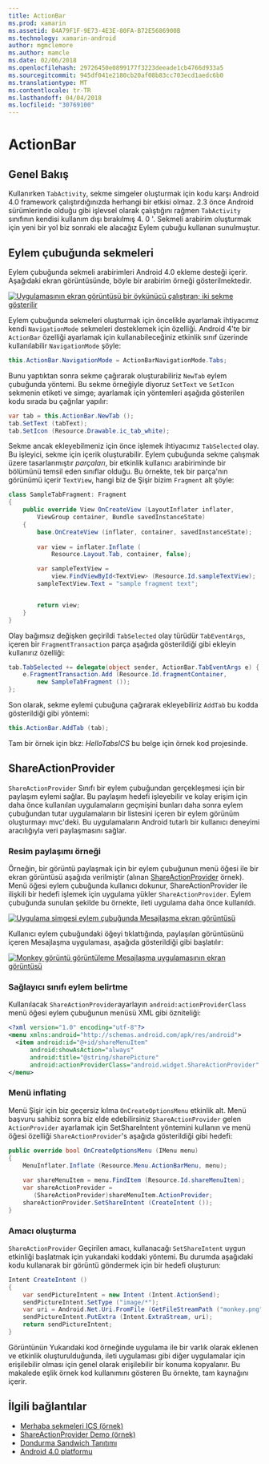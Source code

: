 ```yaml
---
title: ActionBar
ms.prod: xamarin
ms.assetid: 84A79F1F-9E73-4E3E-80FA-B72E5686900B
ms.technology: xamarin-android
author: mgmclemore
ms.author: mamcle
ms.date: 02/06/2018
ms.openlocfilehash: 29726450e0899177f3223deeade1cb4766d933a5
ms.sourcegitcommit: 945df041e2180cb20af08b83cc703ecd1aedc6b0
ms.translationtype: MT
ms.contentlocale: tr-TR
ms.lasthandoff: 04/04/2018
ms.locfileid: "30769100"
---
```

# <a name="actionbar"></a>ActionBar


## <a name="overview"></a>Genel Bakış

Kullanırken `TabActivity`, sekme simgeler oluşturmak için kodu karşı Android 4.0 framework çalıştırdığınızda herhangi bir etkisi olmaz. 2.3 önce Android sürümlerinde olduğu gibi işlevsel olarak çalıştığını rağmen `TabActivity` sınıfının kendisi kullanım dışı bırakılmış 4. 0 '. Sekmeli arabirim oluşturmak için yeni bir yol biz sonraki ele alacağız Eylem çubuğu kullanan sunulmuştur.


## <a name="action-bar-tabs"></a>Eylem çubuğunda sekmeleri

Eylem çubuğunda sekmeli arabirimleri Android 4.0 ekleme desteği içerir.
Aşağıdaki ekran görüntüsünde, böyle bir arabirim örneği gösterilmektedir.

[![Uygulamasının ekran görüntüsü bir öykünücü çalıştıran; iki sekme gösterilir](action-bar-images/25-actionbartabs.png)](action-bar-images/25-actionbartabs.png#lightbox)

Eylem çubuğunda sekmeleri oluşturmak için öncelikle ayarlamak ihtiyacımız kendi `NavigationMode` sekmeleri desteklemek için özelliği. Android 4'te bir `ActionBar` özelliği ayarlamak için kullanabileceğiniz etkinlik sınıf üzerinde kullanılabilir `NavigationMode` şöyle:

```csharp
this.ActionBar.NavigationMode = ActionBarNavigationMode.Tabs;
```

Bunu yaptıktan sonra sekme çağırarak oluşturabiliriz `NewTab` eylem çubuğunda yöntemi. Bu sekme örneğiyle diyoruz `SetText` ve `SetIcon` sekmenin etiketi ve simge; ayarlamak için yöntemleri aşağıda gösterilen kodu sırada bu çağrılar yapılır:

```csharp
var tab = this.ActionBar.NewTab ();
tab.SetText (tabText);
tab.SetIcon (Resource.Drawable.ic_tab_white);
```

Sekme ancak ekleyebilmeniz için önce işlemek ihtiyacımız `TabSelected` olay. Bu işleyici, sekme için içerik oluşturabilir. Eylem çubuğunda sekme çalışmak üzere tasarlanmıştır *parçaları*, bir etkinlik kullanıcı arabiriminde bir bölümünü temsil eden sınıflar olduğu. Bu örnekte, tek bir parça'nın görünümü içerir `TextView`, hangi biz de Şişir bizim `Fragment` alt şöyle:

```csharp
class SampleTabFragment: Fragment
{           
    public override View OnCreateView (LayoutInflater inflater,
        ViewGroup container, Bundle savedInstanceState)
    {
        base.OnCreateView (inflater, container, savedInstanceState);
       
        var view = inflater.Inflate (
            Resource.Layout.Tab, container, false);

        var sampleTextView =
            view.FindViewById<TextView> (Resource.Id.sampleTextView);            
        sampleTextView.Text = "sample fragment text";


        return view;
    }
}
```

Olay bağımsız değişken geçirildi `TabSelected` olay türüdür `TabEventArgs`, içeren bir `FragmentTransaction` parça aşağıda gösterildiği gibi ekleyin kullanırız özelliği:

```csharp
tab.TabSelected += delegate(object sender, ActionBar.TabEventArgs e) {             
    e.FragmentTransaction.Add (Resource.Id.fragmentContainer,
        new SampleTabFragment ());
};
```

Son olarak, sekme eylemi çubuğuna çağırarak ekleyebiliriz `AddTab` bu kodda gösterildiği gibi yöntemi:

```csharp
this.ActionBar.AddTab (tab);
```

Tam bir örnek için bkz: *HelloTabsICS* bu belge için örnek kod projesinde.


## <a name="shareactionprovider"></a>ShareActionProvider

`ShareActionProvider` Sınıfı bir eylem çubuğundan gerçekleşmesi için bir paylaşım eylemi sağlar. Bu paylaşım hedefi işleyebilir ve kolay erişim için daha önce kullanılan uygulamaların geçmişini bunları daha sonra eylem çubuğundan tutar uygulamaların bir listesini içeren bir eylem görünüm oluşturmayı mvc'deki. Bu uygulamaların Android tutarlı bir kullanıcı deneyimi aracılığıyla veri paylaşmasını sağlar.


### <a name="image-sharing-example"></a>Resim paylaşımı örneği

Örneğin, bir görüntü paylaşmak için bir eylem çubuğunun menü öğesi ile bir ekran görüntüsü aşağıda verilmiştir (alınan [ShareActionProvider](https://developer.xamarin.com/samples/monodroid/ShareActionProviderDemo/) örnek). Menü öğesi eylem çubuğunda kullanıcı dokunur, ShareActionProvider ile ilişkili bir hedefi işlemek için uygulama yükler `ShareActionProvider`. Eylem çubuğunda sunulan şekilde bu örnekte, ileti uygulama daha önce kullanıldı.

[![Uygulama simgesi eylem çubuğunda Mesajlaşma ekran görüntüsü](action-bar-images/09-shareactionprovider.png)](action-bar-images/09-shareactionprovider.png#lightbox)


Kullanıcı eylem çubuğundaki öğeyi tıklattığında, paylaşılan görüntüsünü içeren Mesajlaşma uygulaması, aşağıda gösterildiği gibi başlatılır:

[![Monkey görüntü görüntüleme Mesajlaşma uygulamasının ekran görüntüsü](action-bar-images/10-messagewithimage.png)](action-bar-images/10-messagewithimage.png#lightbox)


### <a name="specifying-the-action-provider-class"></a>Sağlayıcı sınıfı eylem belirtme

Kullanılacak `ShareActionProvider`ayarlayın `android:actionProviderClass` menü öğesi eylem çubuğunun menüsü XML gibi özniteliği:

```xml
<?xml version="1.0" encoding="utf-8"?>
<menu xmlns:android="http://schemas.android.com/apk/res/android">
  <item android:id="@+id/shareMenuItem"
      android:showAsAction="always"
      android:title="@string/sharePicture"
      android:actionProviderClass="android.widget.ShareActionProvider" />
</menu>
```


### <a name="inflating-the-menu"></a>Menü inflating

Menü Şişir için biz geçersiz kılma `OnCreateOptionsMenu` etkinlik alt. Menü başvuru sahibiz sonra biz elde edebilirsiniz `ShareActionProvider` gelen `ActionProvider` ayarlamak için SetShareIntent yöntemini kullanın ve menü öğesi özelliği `ShareActionProvider`'s aşağıda gösterildiği gibi hedefi:

```csharp
public override bool OnCreateOptionsMenu (IMenu menu)
{
    MenuInflater.Inflate (Resource.Menu.ActionBarMenu, menu);       
           
    var shareMenuItem = menu.FindItem (Resource.Id.shareMenuItem);           
    var shareActionProvider =
       (ShareActionProvider)shareMenuItem.ActionProvider;
    shareActionProvider.SetShareIntent (CreateIntent ());
}
```


### <a name="creating-the-intent"></a>Amacı oluşturma

`ShareActionProvider` Geçirilen amacı, kullanacağı `SetShareIntent` uygun etkinliği başlatmak için yukarıdaki koddaki yöntemi. Bu durumda aşağıdaki kodu kullanarak bir görüntü göndermek için bir hedefi oluşturun:

```csharp
Intent CreateIntent ()
{  
    var sendPictureIntent = new Intent (Intent.ActionSend);
    sendPictureIntent.SetType ("image/*");
    var uri = Android.Net.Uri.FromFile (GetFileStreamPath ("monkey.png"));          
    sendPictureIntent.PutExtra (Intent.ExtraStream, uri);
    return sendPictureIntent;
}
```

Görüntünün Yukarıdaki kod örneğinde uygulama ile bir varlık olarak eklenen ve etkinlik oluşturulduğunda, ileti uygulaması gibi diğer uygulamalar için erişilebilir olması için genel olarak erişilebilir bir konuma kopyalanır. Bu makalede eşlik örnek kod kullanımını gösteren Bu örnekte, tam kaynağını içerir.



## <a name="related-links"></a>İlgili bağlantılar

- [Merhaba sekmeleri ICS (örnek)](https://developer.xamarin.com/samples/HelloTabsICS/)
- [ShareActionProvider Demo (örnek)](https://developer.xamarin.com/samples/monodroid/ShareActionProviderDemo/)
- [Dondurma Sandwich Tanıtımı](http://www.android.com/about/ice-cream-sandwich/)
- [Android 4.0 platformu](http://developer.android.com/sdk/android-4.0.html)
